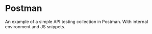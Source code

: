 # Postman

An example of a simple API testing collection in Postman. With internal environment and JS snippets.
